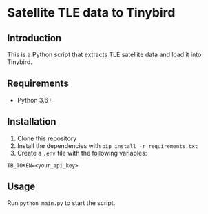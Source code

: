 # Satellite TLE data to Tinybird

## Introduction

This is a Python script that extracts TLE satellite data and load it into Tinybird.

## Requirements

- Python 3.6+

## Installation

1. Clone this repository
2. Install the dependencies with `pip install -r requirements.txt`
3. Create a `.env` file with the following variables:

```
TB_TOKEN=<your_api_key>
```

## Usage

Run `python main.py` to start the script. 
